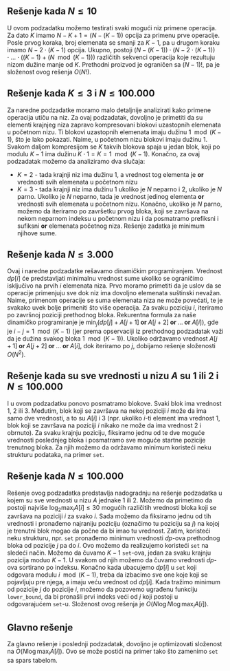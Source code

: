 ﻿## Rešenje kada $N \leq 10$
U ovom podzadatku možemo testirati svaki mogući niz primene operacija. Za dato $K$ imamo $N-K+1 = (N - (K-1))$ opcija za primenu prve operacije. Posle prvog koraka, broj elemenata se smanji za $K-1$, pa u drugom koraku imamo $N-2\cdot(K-1)$ opcija. Ukupno, postoji $(N-(K-1)) \cdot (N-2\cdot(K-1)) \cdot ... \cdot ( (K-1) + (N\mod(K-1)))$ različitih sekvenci operacija koje rezultuju nizom dužine manje od $K$. Prethodni proizvod je ograničen sa $(N-1)!$, pa je složenost ovog rešenja $O(N!)$.

## Rešenje kada $K \leq 3$ i  $N \leq 100.000$
Za naredne podzadatke moramo malo detaljnije analizirati kako primene operacija utiču na niz. Za ovaj podzadatak, dovoljno je primetiti da su elementi krajnjeg niza zapravo kompresovani blokovi uzastopnih elemenata u početnom nizu. Ti blokovi uzastopnih elemenata imaju dužinu $1 \mod (K-1)$, što je lako pokazati. Naime, u početnom nizu blokovi imaju dužinu $1$. Svakom daljom kompresijom se $K$ takvih blokova spaja u jedan blok, koji po modulu $K-1$ ima dužinu $K \cdot 1 = K = 1 \mod (K-1)$. Konačno, za ovaj podzadatak možemo da analiziramo dva slučaja:

 * $K=2$ - tada krajnji niz ima dužinu $1$, a vrednost tog elementa je $\textbf{or}$ vrednosti svih elemenata u početnom nizu
 * $K=3$ - tada krajnji niz ima dužinu $1$ ukoliko je $N$ neparno i $2$, ukoliko je $N$ parno. Ukoliko je $N$ neparno, tada je vrednost jedinog elementa $\textbf{or}$ vrednosti svih elemenata u početnom nizu. Konačno, ukoliko je $N$ parno, možemo da iteriramo po završetku prvog bloka, koji se završava na nekom neparnom indeksu u početnom nizu i da posmatramo prefiksni i sufiksni $\textbf{or}$ elemenata početnog niza. Rešenje zadatka je minimum njihove sume.

## Rešenje kada $N \le 3.000$
Ovaj i naredne podzadatke rešavamo dinamičkim programiranjem. Vrednost $dp[i]$ će predstavljati minimalnu vrednost sume ukoliko se ograničimo isključivo na prvih $i$ elemenata niza. Prvo moramo primetiti da je uslov da se operacije primenjuju sve dok niz ima dovoljno elemenata suštinski nevažan. Naime, primenom operacije se suma elemenata niza ne može povećati, te je svakako uvek bolje primeniti što više operacija. Za svaku poziciju $i$, iteriramo po završnoj poziciji prethodnog bloka. Rekurentna formula za naše dinamičko programiranje je $\min_j (dp[j] + A[j+1] \textbf{ or } A[j+2] \textbf{ or } ... \textbf{ or } A[i])$, gde je $i - j = 1 \mod (K-1)$ (jer prema opservaciji iz prethodnog podzadatak važi da je dužina svakog bloka $1 \mod (K-1)$). Ukoliko održavamo vrednost $A[j+1] \textbf{ or } A[j+2] \textbf{ or } ... \textbf{ or } A[i]$, dok iteriramo po $j$, dobijamo rešenje složenosti $O(N^2)$.

## Rešenje kada su sve vrednosti u nizu $A$ su $1$ ili $2$ i $N \le 100.000$
I u ovom podzadatku ponovo posmatramo blokove. Svaki blok ima vrednost $1$, $2$ ili $3$. Međutim, blok koji se završava na nekoj poziciji $i$ može da ima samo dve vrednosti, a to su $A[i]$ i $3$ (npr. ukoliko $i$-ti element ima vrednost $1$, blok koji se završava na poziciji $i$ nikako ne može da ima vrednost $2$ i obrnuto). Za svaku krajnju poziciju, fiksiramo jednu od te dve moguće vrednosti poslednjeg bloka i posmatramo sve moguće startne pozicije trenutnog bloka. Za njih možemo da održavamo minimum koristeći neku strukturu podataka, na primer `set`.

## Rešenje kada $N \le 100.000$
Rešenje ovog podzadatka predstavlja nadogradnju na rešenje podzadatka u kojem su sve vrednosti u nizu $A$ jednake $1$ ili $2$. Možemo da primetimo da postoji najviše $\log_2 \max_i A[i] \leq 30$ mogućih različitih vrednosti bloka koji se završava na poziciji $i$ za svako $i$. Sada možemo da fiksiramo jednu od tih vrednosti i pronađemo najraniju poziciju (označimo tu poziciju sa $j$) na kojoj je trenutni blok mogao da počne da bi imao tu vrednost. Zatim, koristeći neku strukturu, npr. `set` pronađemo minimum vrednosti $dp$-ova prethodnog bloka od pozicije $j$ pa do $i$. Ovo možemo da realizujemo koristeći `set` na sledeći način. Možemo da čuvamo $K-1$ `set`-ova, jedan za svaku krajnju pozicija moduo $K-1$. U svakom od njih možemo da čuvamo vrednosti $dp$-ova sortirano po indeksu. Konačno kada ubacujemo $dp[i]$ u `set` koji odgovara modulu $i \mod (K-1)$, treba da izbacimo sve one koje koji se pojavljuju pre njega, a imaju veću vrednost od $dp[i]$. Kada tražimo minimum od pozicije $j$ do pozicije $i$, možemo da pozovemo ugrađenu funkciju `lower_bound`, da bi pronašli prvi indeks veći od $j$ koji postoji u odgovarajućem `set`-u. Složenost ovog rešenja je $O(N \log N \log \max_i A[i])$.

## Glavno rešenje
Za glavno rešenje i poslednji podzadatak, dovoljno je optimizovati složenost na $O(N \log \max_i A[i])$. Ovo se može postići na primer tako što zamenimo `set` sa spars tabelom. 
